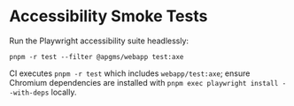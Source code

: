 # Accessibility Smoke Tests

Run the Playwright accessibility suite headlessly:

```
pnpm -r test --filter @apgms/webapp test:axe
```

CI executes `pnpm -r test` which includes `webapp/test:axe`; ensure Chromium dependencies are installed with `pnpm exec playwright install --with-deps` locally.

